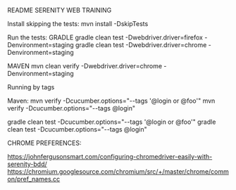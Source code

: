 README
SERENITY WEB TRAINING

Install skipping the tests:
mvn install -DskipTests

Run the tests:
GRADLE
gradle clean test -Dwebdriver.driver=firefox -Denvironment=staging
gradle clean test -Dwebdriver.driver=chrome -Denvironment=staging

MAVEN
mvn clean verify -Dwebdriver.driver=chrome -Denvironment=staging



Running by tags

Maven:
mvn verify -Dcucumber.options="--tags '@login or @foo'"
mvn verify -Dcucumber.options="--tags @login"

gradle clean test -Dcucumber.options="--tags '@login or @foo'"
gradle clean test -Dcucumber.options="--tags @login"

CHROME PREFERENCES:

https://johnfergusonsmart.com/configuring-chromedriver-easily-with-serenity-bdd/
https://chromium.googlesource.com/chromium/src/+/master/chrome/common/pref_names.cc